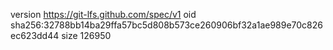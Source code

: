 version https://git-lfs.github.com/spec/v1
oid sha256:32788bb14ba29ffa57bc5d808b573ce260906bf32a1ae989e70c826ec623dd44
size 126950
